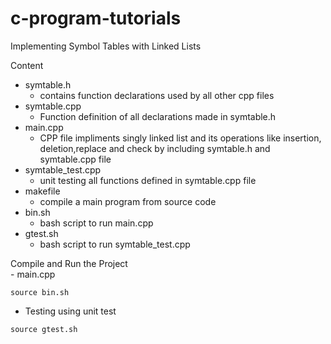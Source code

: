 # c-program-tutorials
<p> Implementing Symbol Tables with Linked Lists
<summary>Content</summary>

- symtable.h 
  - contains function declarations used by all other cpp files
- symtable.cpp
  - Function definition of all declarations made in symtable.h 
- main.cpp
  - CPP file impliments singly linked list and its operations like insertion, deletion,replace and check by including symtable.h and symtable.cpp file
- symtable_test.cpp
  - unit testing all functions defined in symtable.cpp file
- makefile
  - compile a main program from source code
- bin.sh
  - bash script to run main.cpp 
- gtest.sh
  - bash script to run symtable_test.cpp 

<summary>Compile and Run the Project</summary>
- main.cpp

```
source bin.sh
```

- Testing using unit test

```
source gtest.sh
```

